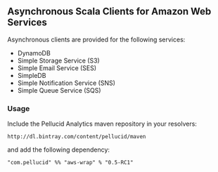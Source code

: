 
## Asynchronous Scala Clients for Amazon Web Services

Asynchronous clients are provided for the following services:

 * DynamoDB
 * Simple Storage Service (S3)
 * Simple Email Service (SES)
 * SimpleDB
 * Simple Notification Service (SNS)
 * Simple Queue Service (SQS)

### Usage

Include the Pellucid Analytics maven repository in your resolvers:

    http://dl.bintray.com/content/pellucid/maven

and add the following dependency:

    "com.pellucid" %% "aws-wrap" % "0.5-RC1"
